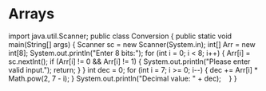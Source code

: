 # Arrays
import java.util.Scanner;
public class Conversion {
public static void main(String[] args) {
Scanner sc = new Scanner(System.in);
int[] Arr = new int[8];
System.out.println("Enter 8 bits:");
     for (int i = 0; i < 8; i++) {
         Arr[i] = sc.nextInt();
	      if (Arr[i] != 0 && Arr[i] != 1) {
              System.out.println("Please enter valid input.");
              return;
           }
       }
int dec = 0;
     for (int i = 7; i >= 0; i--) {
         dec += Arr[i] * Math.pow(2, 7 - i);
       }
       System.out.println("Decimal value: " + dec);
   }
}
